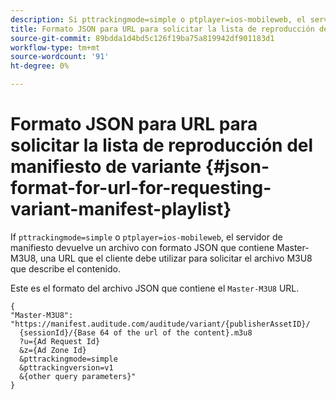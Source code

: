```yaml
---
description: Si pttrackingmode=simple o ptplayer=ios-mobileweb, el servidor de manifiesto devuelve un archivo con formato JSON que contiene Master-M3U8, una URL que el cliente debe utilizar para solicitar el archivo M3U8 que describe el contenido.
title: Formato JSON para URL para solicitar la lista de reproducción del manifiesto de variante
source-git-commit: 89bdda1d4bd5c126f19ba75a819942df901183d1
workflow-type: tm+mt
source-wordcount: '91'
ht-degree: 0%

---
```



# Formato JSON para URL para solicitar la lista de reproducción del manifiesto de variante {#json-format-for-url-for-requesting-variant-manifest-playlist}

If `pttrackingmode=simple` o `ptplayer=ios-mobileweb`, el servidor de manifiesto devuelve un archivo con formato JSON que contiene Master-M3U8, una URL que el cliente debe utilizar para solicitar el archivo M3U8 que describe el contenido.

Este es el formato del archivo JSON que contiene el `Master-M3U8` URL.

```
{
"Master-M3U8": "https://manifest.auditude.com/auditude/variant/{publisherAssetID}/
  {sessionId}/{Base 64 of the url of the content}.m3u8
  ?u={Ad Request Id}
  &z={Ad Zone Id}
  &pttrackingmode=simple
  &pttrackingversion=v1
  &{other query parameters}"
}
```
